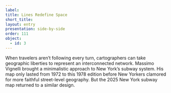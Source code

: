 ```yaml
---
label: 
title: Lines Redefine Space 
short_title: 
layout: entry
presentation: side-by-side
order: 111
object:
  - id: 3
---
```

When travelers aren’t following every turn, cartographers can take geographic liberties to represent an interconnected network. Massimo Vignelli brought a minimalistic approach to New York’s subway system. His map only lasted from 1972 to this 1978 edition before New Yorkers clamored for more faithful street-level geography. But the 2025 New York subway map returned to a similar design.